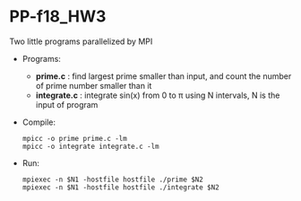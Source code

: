 # PP-f18_HW3

Two little programs parallelized by MPI

- Programs:
  - **prime.c** : find largest prime smaller than input, and count the number of prime number smaller than it
  - **integrate.c** : integrate sin(x) from 0 to π using N intervals, N is the input of program

- Compile:

      mpicc -o prime prime.c -lm
      mpicc -o integrate integrate.c -lm

- Run:

      mpiexec -n $N1 -hostfile hostfile ./prime $N2
      mpiexec -n $N1 -hostfile hostfile ./integrate $N2
